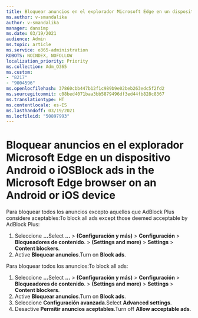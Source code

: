 ```yaml
---
title: Bloquear anuncios en el explorador Microsoft Edge en un dispositivo Android o iOS
ms.author: v-smandalika
author: v-smandalika
manager: dansimp
ms.date: 03/19/2021
audience: Admin
ms.topic: article
ms.service: o365-administration
ROBOTS: NOINDEX, NOFOLLOW
localization_priority: Priority
ms.collection: Adm_O365
ms.custom:
- "8217"
- "9004596"
ms.openlocfilehash: 37860cbb447b12f1c989b9e02beb263edc5f2fd2
ms.sourcegitcommit: c08bed4071baa3bb5879496df3ed44fb828c8367
ms.translationtype: HT
ms.contentlocale: es-ES
ms.lasthandoff: 03/19/2021
ms.locfileid: "50897993"
---
```

# <a name="block-ads-in-the-microsoft-edge-browser-on-an-android-or-ios-device"></a><span data-ttu-id="af1be-102">Bloquear anuncios en el explorador Microsoft Edge en un dispositivo Android o iOS</span><span class="sxs-lookup"><span data-stu-id="af1be-102">Block ads in the Microsoft Edge browser on an Android or iOS device</span></span>

<span data-ttu-id="af1be-103">Para bloquear todos los anuncios excepto aquellos que AdBlock Plus considere aceptables:</span><span class="sxs-lookup"><span data-stu-id="af1be-103">To block all ads except those deemed acceptable by AdBlock Plus:</span></span>
1. <span data-ttu-id="af1be-104">Seleccione **...**</span><span class="sxs-lookup"><span data-stu-id="af1be-104">Select **…**</span></span><span data-ttu-id="af1be-105"> > **(Configuración y más)** > **Configuración** > **Bloqueadores de contenido**.</span><span class="sxs-lookup"><span data-stu-id="af1be-105"> > **(Settings and more)** > **Settings** > **Content blockers**.</span></span>
2. <span data-ttu-id="af1be-106">Active **Bloquear anuncios**.</span><span class="sxs-lookup"><span data-stu-id="af1be-106">Turn on **Block ads**.</span></span>

<span data-ttu-id="af1be-107">Para bloquear todos los anuncios:</span><span class="sxs-lookup"><span data-stu-id="af1be-107">To block all ads:</span></span>
1. <span data-ttu-id="af1be-108">Seleccione **...**</span><span class="sxs-lookup"><span data-stu-id="af1be-108">Select **…**</span></span><span data-ttu-id="af1be-109"> > **(Configuración y más)** > **Configuración** > **Bloqueadores de contenido**.</span><span class="sxs-lookup"><span data-stu-id="af1be-109"> > **(Settings and more)** > **Settings** > **Content blockers**.</span></span>
2. <span data-ttu-id="af1be-110">Active **Bloquear anuncios**.</span><span class="sxs-lookup"><span data-stu-id="af1be-110">Turn on **Block ads**.</span></span>
3. <span data-ttu-id="af1be-111">Seleccione **Configuración avanzada**.</span><span class="sxs-lookup"><span data-stu-id="af1be-111">Select **Advanced settings**.</span></span>
4. <span data-ttu-id="af1be-112">Desactive **Permitir anuncios aceptables**.</span><span class="sxs-lookup"><span data-stu-id="af1be-112">Turn off **Allow acceptable ads**.</span></span>